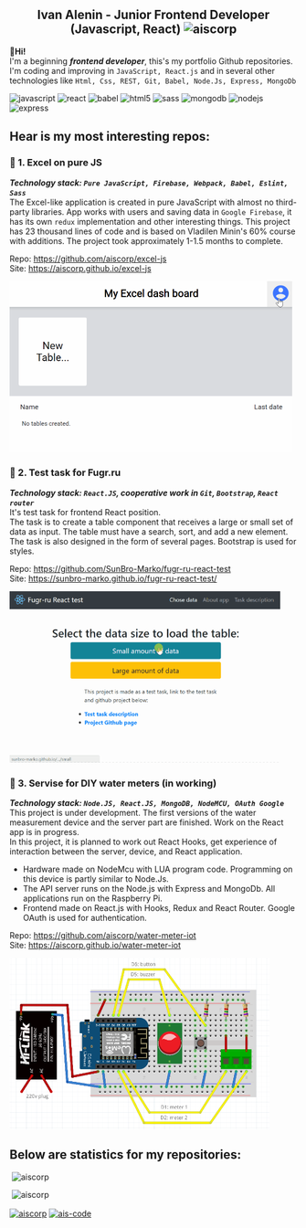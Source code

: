 <h2 align="center">Ivan Alenin - Junior Frontend Developer (Javascript, React) <img src="https://komarev.com/ghpvc/?username=aiscorp" alt="aiscorp" /> </h2>

**👋Hi!**  
I'm a beginning ***frontend developer***, this's my portfolio Github repositories.  
I'm coding and improving in `JavaScript, React.js` and in several other technologies like `Html, Css, REST, Git, Babel, Node.Js, Express, MongoDb`
 
 <p align="left">   
  <img src="https://devicons.github.io/devicon/devicon.git/icons/javascript/javascript-original.svg" alt="javascript" width="40" height="40"/>
  <img src="https://devicons.github.io/devicon/devicon.git/icons/react/react-original-wordmark.svg" alt="react" width="40" height="40"/> 
  <img src="https://www.vectorlogo.zone/logos/babeljs/babeljs-icon.svg" alt="babel" width="40" height="40"/> 
  <img src="https://devicons.github.io/devicon/devicon.git/icons/html5/html5-original-wordmark.svg" alt="html5" width="40" height="40"/>  
  <img src="https://devicons.github.io/devicon/devicon.git/icons/sass/sass-original.svg" alt="sass" width="40" height="40"/>
  <img src="https://devicons.github.io/devicon/devicon.git/icons/mongodb/mongodb-original-wordmark.svg" alt="mongodb" width="40" height="40"/> 
  <img src="https://devicons.github.io/devicon/devicon.git/icons/nodejs/nodejs-original-wordmark.svg" alt="nodejs" width="40" height="40"/> 
  <img src="https://devicons.github.io/devicon/devicon.git/icons/express/express-original-wordmark.svg" alt="express" width="40" height="40"/> 
</p>

## Hear is my most interesting repos:

### 📗 1. Excel on pure JS
***Technology stack: `Pure JavaScript, Firebase, Webpack, Babel, Eslint, Sass`***   
The Excel-like application is created in pure JavaScript with almost no third-party libraries. App works with users and saving data in `Google Firebase`, it has its own `redux` implementation and other interesting things. This project has 23 thousand lines of code and is based on Vladilen Minin's 60% course with additions. The project took approximately 1-1.5 months to complete.

Repo: https://github.com/aiscorp/excel-js  
Site: https://aiscorp.github.io/excel-js  

<img src="https://github.com/aiscorp/excel-js/blob/master/excel-demo.gif" height=300>

### 📘 2. Test task for Fugr.ru
***Technology stack: `React.JS`, cooperative work in `Git`, `Bootstrap`, `React router`***  
It's test task for frontend React position.  
The task is to create a table component that receives a large or small set of data as input. The table must have a search, sort, and add a new element. The task is also designed in the form of several pages. Bootstrap is used for styles. 

Repo: https://github.com/SunBro-Marko/fugr-ru-react-test  
Site: https://sunbro-marko.github.io/fugr-ru-react-test/  

<img src="https://github.com/SunBro-Marko/fugr-ru-react-test/blob/master/fugr-ru-demo.gif" height=300>

### 🚿 3. Servise for DIY water meters (in working)
***Technology stack: `Node.JS, React.JS, MongoDB, NodeMCU, OAuth Google`***   
This project is under development. The first versions of the water measurement device and the server part are finished. Work on the React app is in progress.  
In this project, it is planned to work out React Hooks, get experience of interaction between the server, device, and React application.  
- Hardware made on NodeMcu with LUA program code. Programming on this device is partly similar to Node.Js.  
- The API server runs on the Node.js with Express and MongoDb. All applications run on the Raspberry Pi.  
- Frontend made on React.js with Hooks, Redux and React Router. Google OAuth is used for authentication.  

Repo: https://github.com/aiscorp/water-meter-iot  
Site: https://aiscorp.github.io/water-meter-iot

<img src="https://github.com/aiscorp/water-meter-iot/blob/master/nodemcu/circuit/sketch.png" height=300>


## Below are statistics for my repositories:  
<p>&nbsp;<img src="https://github-readme-stats.vercel.app/api/top-langs/?username=aiscorp&layout=compact&hide=html" height=170 alt="aiscorp" /></p>

<p>&nbsp;<img src="https://github-readme-stats.vercel.app/api?username=aiscorp&show_icons=true" height=170 alt="aiscorp" /></p>

<p> <a href="https://fb.com/aiscorp" target="blank"><img align="center" src="https://cdn.jsdelivr.net/npm/simple-icons@3.0.1/icons/facebook.svg" alt="aiscorp" height="30" width="30" /></a>
<a href="https://www.youtube.com/c/ais-code" target="blank"><img align="center" src="https://cdn.jsdelivr.net/npm/simple-icons@3.0.1/icons/youtube.svg" alt="ais-code" height="30" width="30" /></a>
</p>
